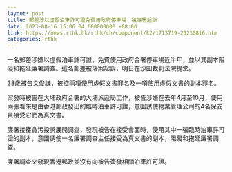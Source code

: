 ```yaml
---
layout: post
title: 郵差涉以虛假泊車許可證免費用政府停車場　被廉署起訴
date: 2023-08-16 15:06:04.000000000 +08:00
link: https://news.rthk.hk/rthk/ch/component/k2/1713719-20230816.htm
categories: rthk
---
```


一名郵差涉嫌以虛假泊車許可證，免費使用政府合署停車場近半年，並以其副本阻礙和拖延廉署調查。這名郵差被落案起訴，明日在沙田裁判法院提堂。

38歲被告文俊謙，被控兩項使用虛假文書罪名及一項使用虛假文書的副本罪名。

案發時被告在大埔政府合署的大埔派遞局工作，被告涉嫌在去年4月至10月，使用兩張看來是由香港郵政發出的臨時泊車許可證，意圖誘使物業管理公司的4名保安員接受它們為真文書。

廉署接獲貪污投訴展開調查，發現被告在接受會面時，使用其中一張臨時泊車許可證的副本，意圖誘使一名廉署調查主任接受為真文書的副本，阻礙和拖延廉署調查。

廉署調查又發現香港郵政並沒有向被告簽發相關泊車許可證。
